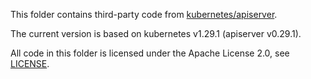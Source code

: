 This folder contains third-party code from [kubernetes/apiserver](https://github.com/kubernetes/apiserver).

The current version is based on kubernetes v1.29.1 (apiserver v0.29.1).

All code in this folder is licensed under the Apache License 2.0, see [LICENSE](apiserver/LICENSE).
